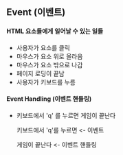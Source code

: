 ## Event (이벤트)

#### HTML 요소들에게 일어날 수 있는 일들

- 사용자가 요소를 클릭
- 마우스가 요소 위로 올라옴
- 마우스가 요소 밖으로 나감
- 페이지 로딩이 끝남
- 사용자가 키보드를 누름



#### Event Handling (이벤트 핸들링)

* 키보드에서 'q' 를 누르면 게임이 끝난다

  키보드에서 'q'를 누르면 <- 이벤트

  게임이 끝난다 <- 이벤트 핸들링

  